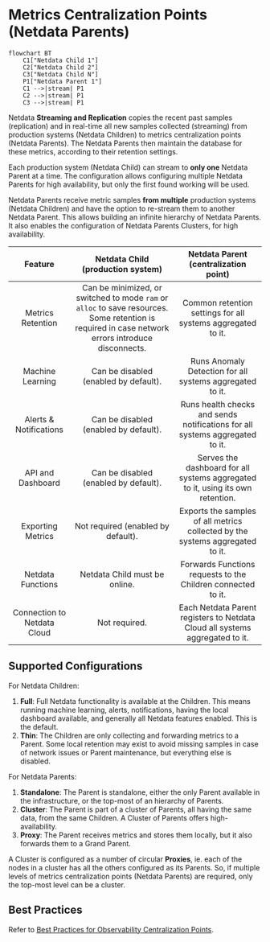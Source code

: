 
# Metrics Centralization Points (Netdata Parents)

```mermaid
flowchart BT
    C1["Netdata Child 1"]
    C2["Netdata Child 2"]
    C3["Netdata Child N"]
    P1["Netdata Parent 1"]
    C1 -->|stream| P1
    C2 -->|stream| P1
    C3 -->|stream| P1
```

Netdata **Streaming and Replication** copies the recent past samples (replication) and in real-time all new samples collected (streaming) from production systems (Netdata Children) to metrics centralization points (Netdata Parents). The Netdata Parents then maintain the database for these metrics, according to their retention settings.

Each production system (Netdata Child) can stream to **only one** Netdata Parent at a time. The configuration allows configuring multiple Netdata Parents for high availability, but only the first found working will be used.

Netdata Parents receive metric samples **from multiple** production systems (Netdata Children) and have the option to re-stream them to another Netdata Parent. This allows building an infinite hierarchy of Netdata Parents. It also enables the configuration of Netdata Parents Clusters, for high availability.

|           Feature           |                                                         Netdata Child (production system)                                                          |                      Netdata Parent (centralization point)                      |
|:---------------------------:|:--------------------------------------------------------------------------------------------------------------------------------------------------:|:-------------------------------------------------------------------------------:|
|      Metrics Retention      | Can be minimized, or switched to mode `ram` or `alloc` to save resources. Some retention is required in case network errors introduce disconnects. |           Common retention settings for all systems aggregated to it.           |
|      Machine Learning       |                                                       Can be disabled (enabled by default).                                                        |            Runs Anomaly Detection for all systems aggregated to it.             |
|   Alerts & Notifications    |                                                       Can be disabled (enabled by default).                                                        |  Runs health checks and sends notifications for all systems aggregated to it.   |
|      API and Dashboard      |                                                       Can be disabled (enabled by default).                                                        | Serves the dashboard for all systems aggregated to it, using its own retention. |
|      Exporting Metrics      |                                                         Not required (enabled by default).                                                         |  Exports the samples of all metrics collected by the systems aggregated to it.  |
|      Netdata Functions      |                                                            Netdata Child must be online.                                                           |          Forwards Functions requests to the Children connected to it.           |
| Connection to Netdata Cloud |                                                                   Not required.                                                                    |  Each Netdata Parent registers to Netdata Cloud all systems aggregated to it.   |

## Supported Configurations

For Netdata Children:

1. **Full**: Full Netdata functionality is available at the Children. This means running machine learning, alerts, notifications, having the local dashboard available, and generally all Netdata features enabled. This is the default.
2. **Thin**: The Children are only collecting and forwarding metrics to a Parent. Some local retention may exist to avoid missing samples in case of network issues or Parent maintenance, but everything else is disabled.

For Netdata Parents:

1. **Standalone**: The Parent is standalone, either the only Parent available in the infrastructure, or the top-most of an hierarchy of Parents.
2. **Cluster**: The Parent is part of a cluster of Parents, all having the same data, from the same Children. A Cluster of Parents offers high-availability.
3. **Proxy**: The Parent receives metrics and stores them locally, but it also forwards them to a Grand Parent.

A Cluster is configured as a number of circular **Proxies**, ie. each of the nodes in a cluster has all the others configured as its Parents. So, if multiple levels of metrics centralization points (Netdata Parents) are required, only the top-most level can be a cluster.

## Best Practices

Refer to [Best Practices for Observability Centralization Points](Best-Practices-for-Observability-Centralization-Points.md).
